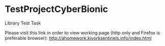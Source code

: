 # TestProjectCyberBionic
Library Test Task

Please visit this link in order to view working page (http only and Firefox is preferable browser):
http://ahomework.kivorksentinels.info/index.html

